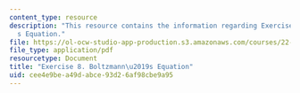 ```yaml
---
content_type: resource
description: "This resource contains the information regarding Exercise 8. Boltzmann\u2019\
  s Equation."
file: https://ol-ocw-studio-app-production.s3.amazonaws.com/courses/22-15-essential-numerical-methods-fall-2014/cee4e9bea49dabce93d26af98cbe9a95_MIT22_15F14_ex08.pdf
file_type: application/pdf
resourcetype: Document
title: "Exercise 8. Boltzmann\u2019s Equation"
uid: cee4e9be-a49d-abce-93d2-6af98cbe9a95
---
```

